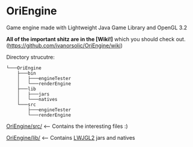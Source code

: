 # OriEngine
Game engine made with Lightweight Java Game Library and OpenGL 3.2

**All of the important shitz are in the [Wiki!]** which you should check out.(https://github.com/ivanorsolic/OriEngine/wiki)

Directory strucutre:
```
└───OriEngine
    ├───bin
    │   ├───engineTester
    │   └───renderEngine
    ├───lib
    │   ├───jars
    │   └───natives
    └───src
        ├───engineTester
        └───renderEngine
```
[OriEngine/src/](https://github.com/ivanorsolic/OriEngine/tree/master/OriEngine/src) <-- Contains the interesting files :)

[OriEngine/lib/](https://github.com/ivanorsolic/OriEngine/tree/master/OriEngine/lib) <-- Contains [LWJGL2](https://github.com/LWJGL/lwjgl3) jars and natives

